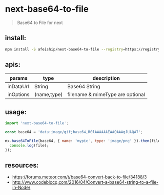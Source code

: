 # next-base64-to-file
> Base64 to File for next

## install:
```bash
npm install -S afeiship/next-base64-to-file --registry=https://registry.npm.taobao.org
```

## apis:
| params    | type        | description                      |
|-----------|-------------|----------------------------------|
| inDataUrl | String      | Base64 String                    |
| inOptions | (name,type) | filename & mimeType are optional |

## usage:
```js
import 'next-base64-to-file';

const base64 = 'data:image/gif;base64,R0lAAAAAAEAAQAAAgJUAQA7';

nx.base64ToFile(base64, { name: 'mypic', type: 'image/png' }).then(file => {
  console.log(file);
});
```


## resources:
- https://forums.meteor.com/t/base64-convert-back-to-file/34188/3
- http://www.codeblocq.com/2016/04/Convert-a-base64-string-to-a-file-in-Node/
